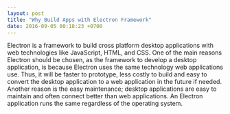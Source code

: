 ```yaml
---
layout: post
title: "Why Build Apps with Electron Framework"
date: 2016-09-05 00:18:23 +0700
---
```


Electron is a framework to build cross platform desktop applications with web technologies like JavaScript, HTML, and CSS. One of the main reasons Electron should be chosen, as the framework to develop a desktop application, is because Electron uses the same technology web applications use. Thus, it will be faster to prototype, less costly to build and easy to convert the desktop application to a web application in the future if needed. Another reason is the easy maintenance; desktop applications are easy to maintain and often connect better than web applications. An Electron application runs the same regardless of the operating system. 